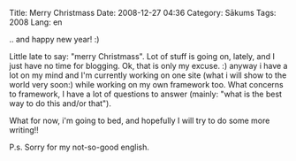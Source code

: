 Title: Merry Christmass
Date: 2008-12-27 04:36
Category: Sākums
Tags: 2008
Lang: en

.. and happy new year! :)

Little late to say: "merry Christmass". Lot of stuff is going on, lately, and I just have no time for blogging. Ok, that is only my excuse. :) anyway i have a lot on my mind and I'm currently working on one site (what i will show to the world very soon:) while working on my own framework too. What concerns to framework, I have a lot of questions to answer (mainly: "what is the best way to do this and/or that").

What for now, i'm going to bed, and hopefully I will try to do some more writing!!

P.s. Sorry for my not-so-good english.
